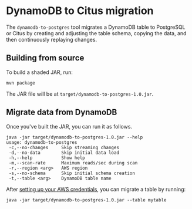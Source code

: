 # DynamoDB to Citus migration

The `dynamodb-to-postgres` tool migrates a DynamoDB table to PostgreSQL or Citus by creating and adjusting the table schema, copying the data, and then continuously replaying changes.

## Building from source

To build a shaded JAR, run:

```
mvn package
```

The JAR file will be at `target/dynamodb-to-postgres-1.0.jar`.

## Migrate data from DynamoDB

Once you've built the JAR, you can run it as follows.

```
java -jar target/dynamodb-to-postgres-1.0.jar --help
usage: dynamodb-to-postgres
 -c,--no-changes     Skip streaming changes
 -d,--no-data        Skip initial data load
 -h,--help           Show help
 -m,--scan-rate      Maximum reads/sec during scan
 -r,--region <arg>   AWS region
 -s,--no-schema      Skip initial schema creation
 -t,--table <arg>    DynamoDB table name
```

After [setting up your AWS credentials](http://docs.aws.amazon.com/sdk-for-java/v1/developer-guide/credentials.html#credentials-default), you can migrate a table by running:

```
java -jar target/dynamodb-to-postgres-1.0.jar --table mytable
```
